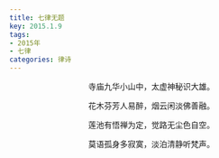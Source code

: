 ```yaml
---
title: 七律无题
key: 2015.1.9
tags: 
- 2015年 
- 七律
categories: 律诗
---
```


<p align="center">寺庙九华小山中，太虚神秘识大雄。
</p>
<p align="center">花木芬芳人易醉，烟云闲淡佛善融。
</p>
<p align="center">莲池有悟禅为定，觉路无尘色自空。
</p>
<p align="center">莫语孤身多寂寞，淡泊清静听梵声。
</p>
